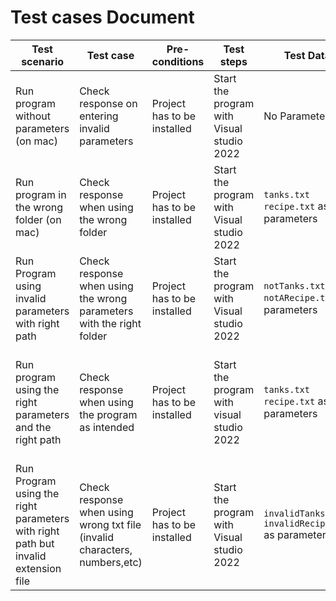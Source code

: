 # Test cases Document

| Test scenario | Test case | Pre-conditions  | Test steps  | Test Data | Expected result  | Actual result | Pass/Fail |
|---|---|---|---|---|---|---|---|
| Run program without parameters (on mac) |  Check response on entering invalid parameters | Project has to be installed  | Start the program with Visual studio 2022 | No Parameter | An error about wrong indexes should appear |  `Error occurred: System.IndexOutOfRangeException: Index was outside the bounds of the array.`| <span style="color:green">Pass</span>|
| Run program in the wrong folder (on mac) |  Check response when using the wrong folder | Project has to be installed  | Start the program with Visual studio 2022 | `tanks.txt recipe.txt` as parameters | An error sayong 'file could not be found' should appear | ```Error occurred: System.IO.FileNotFoundException: Could not find file: '"Path used"/recipe.txt'```| <span style="color:green">Pass</span>|
| Run Program using invalid parameters with right path | Check response when using the wrong parameters with the right folder | Project has to be installed | Start the program with Visual studio 2022 | `notTanks.txt notARecipe.txt` as parameters | An error saying 'could not find files' should appear | ```Error occurred: System.IO.FileNotFoundException: Could not find file '"Path used"/NotARecipe.txt'.``` | <span style="color:green">Pass</span> |
|  Run program using the right parameters and the right path | Check response when using the program as intended | Project has to be installed | Start the program with visual studio 2022 | ```tanks.txt recipe.txt``` as parameters | The program should print the resulting recipe, the tanks needed etc | The Program print the right recipe and every information related to the result but it couldn't create the folder as intended |<span style="color:red">Fail</span> |
| Run Program using the right parameters with right path but invalid extension file | Check response when using wrong txt file (invalid characters, numbers,etc) | Project has to be installed | Start the program with Visual studio 2022 | `invalidTanks.dmg invalidRecipe.dmg` as parameters | An error saying 'String wrong format' should appear | ```Error occurred: System.FormatException: Input string was not in a correct format.``` | <span style="color:green">Pass</span> |
